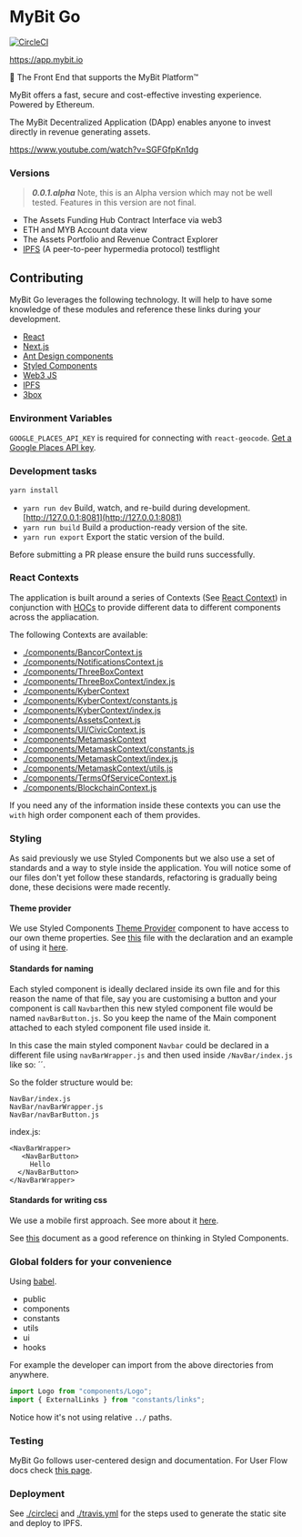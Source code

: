
# MyBit Go

[![CircleCI](https://circleci.com/gh/MyBitFoundation/MyBit-Go.svg?style=svg)](https://circleci.com/gh/MyBitFoundation/MyBit-Go)

<https://app.mybit.io>

🎨 The Front End that supports the MyBit Platform™

MyBit offers a fast, secure and cost-effective investing experience. Powered by Ethereum.

The MyBit Decentralized Application (DApp) enables anyone to invest directly in revenue generating assets.

https://www.youtube.com/watch?v=SGFGfpKn1dg

### Versions
>***0.0.1.alpha***
Note, this is an Alpha version which may not be well tested. Features in this version are not final.

- The Assets Funding Hub Contract Interface via web3
- ETH and MYB Account data view
- The Assets Portfolio and Revenue Contract Explorer
- [IPFS](https://github.com/ipfs) (A peer-to-peer hypermedia protocol) testflight

## Contributing

MyBit Go leverages the following technology. It will help to have some knowledge of these modules and reference these links during your development.

- [React](https://reactjs.org/docs)
- [Next.js](https://nextjs.org/docs)
- [Ant Design components](https://ant.design/docs/react/introduce)
- [Styled Components](https://styled-components.com/docs)
- [Web3 JS](https://web3js.readthedocs.io)
- [IPFS](https://docs.ipfs.io)
- [3box](https://docs.3box.io)

### Environment Variables

`GOOGLE_PLACES_API_KEY` is required for connecting with `react-geocode`. [Get a Google Places API key](https://developers.google.com/places/web-service/get-api-key).

### Development tasks

```sh
yarn install
```

- `yarn run dev` Build, watch, and re-build during development. [http://127.0.0.1:8081](http://127.0.0.1:8081)
- `yarn run build` Build a production-ready version of the site.
- `yarn run export` Export the static version of the build.

Before submitting a PR please ensure the build runs successfully.

### React Contexts
The application is built around a series of Contexts (See [React Context](https://reactjs.org/docs/context.html)) in conjunction with [HOCs](https://reactjs.org/docs/higher-order-components.html) to provide different data to different components across the appliacation.

The following Contexts are available:

+ [./components/BancorContext.js](./components/BancorContext.js)
+ [./components/NotificationsContext.js](./components/NotificationsContext.js)
+ [./components/ThreeBoxContext](./components/ThreeBoxContext)
+ [./components/ThreeBoxContext/index.js](./components/ThreeBoxContext/index.js)
+ [./components/KyberContext](./components/KyberContext)
+ [./components/KyberContext/constants.js](./components/KyberContext/constants.js)
+ [./components/KyberContext/index.js](./components/KyberContext/index.js)
+ [./components/AssetsContext.js](./components/AssetsContext.js)
+ [./components/UI/CivicContext.js](./components/UI/CivicContext.js)
+ [./components/MetamaskContext](./components/MetamaskContext)
+ [./components/MetamaskContext/constants.js](./components/MetamaskContext/constants.js)
+ [./components/MetamaskContext/index.js](./components/MetamaskContext/index.js)
+ [./components/MetamaskContext/utils.js](./components/MetamaskContext/utils.js)
+ [./components/TermsOfServiceContext.js](./components/TermsOfServiceContext.js)
+ [./components/BlockchainContext.js](./components/BlockchainContext.js)

If you need any of the information inside these contexts you can use the `with` high order component each of them provides.

### Styling

As said previously we use Styled Components but we also use a set of standards and a way to style inside the application. You will notice some of our files don't yet follow these standards, refactoring is gradually being done, these decisions were made recently.

#### Theme provider
We use Styled Components [Theme Provider](https://www.styled-components.com/docs/advanced#theming) component to have access to our own theme properties. See [this](https://github.com/csmartinsfct/MyBit-Go.app/blob/hotfix/refactoring/components/Theme/index.js) file with the declaration and an example of using it [here](https://github.com/csmartinsfct/MyBit-Go.app/blob/hotfix/refactoring/components/MobileMenu/styledMobileMenuWrapper.js).

#### Standards for naming
Each styled component is ideally declared inside its own file and for this reason the name of that file, say you are customising a button and your component is call `Navbar`then this new styled component file would be named `navBarButton.js`. So you keep the name of the Main component attached to each styled component file used inside it.

In this case the main styled component `Navbar` could be declared in a different file using `navBarWrapper.js` and then used inside `/NavBar/index.js` like so: ´<NavBarWrapper>´.

So the folder structure would be:
```
NavBar/index.js
NavBar/navBarWrapper.js
NavBar/navBarButton.js
```


index.js:
```
<NavBarWrapper>
   <NavBarButton>
     Hello
  </NavBarButton>
</NavBarWrapper>
```

#### Standards for writing css
We use a mobile first approach. See more about it [here](https://zellwk.com/blog/how-to-write-mobile-first-css/).

See [this](https://itnext.io/thinking-in-styled-components-e230ea37c52c) document as a good reference on thinking in Styled Components.

### Global folders for your convenience
Using [babel](https://github.com/tleunen/babel-plugin-module-resolver).

- public
- components
- constants
- utils
- ui
- hooks

For example the developer can import from the above directories from anywhere.

```js
import Logo from "components/Logo";
import { ExternalLinks } from "constants/links";
```

Notice how it's not using relative `../` paths.

### Testing
MyBit Go follows user-centered design and documentation.
For User Flow docs check [this page](./TESTING.md).

### Deployment
See [./circleci](./circleci) and [./travis.yml](./travis.yml) for the steps used to generate the static site and deploy to IPFS.
